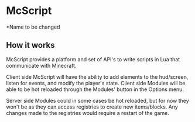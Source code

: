 # McScript

*Name to be changed

## How it works

McScript provides a platform and set of API's to write scripts in Lua that communicate with Minecraft.

Client side McScript will have the ability to add elements to the hud/screen, listen for events, and modify the player's
state. Client side Modules will be able to be hot reloaded through the Modules' button in the Options menu.

Server side Modules could in some cases be hot reloaded, but for now they won't be as they can access registries to
create new items/blocks. Any changes made to the registries would require a restart of the game. 